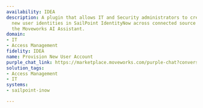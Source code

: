 ```yaml
---
availability: IDEA
description: A plugin that allows IT and Security administrators to create and provision
  new user identities in SailPoint IdentityNow across connected source systems through
  the Moveworks AI Assistant.
domain:
- IT
- Access Management
fidelity: IDEA
name: Provision New User Account
purple_chat_link: https://marketplace.moveworks.com/purple-chat?conversation=%7B%22messages%22%3A%5B%7B%22role%22%3A%22user%22%2C%22parts%22%3A%5B%7B%22richText%22%3A%22I+want+to+create+an+account+for+a+new+user+in+Sailpoint+iNow%22%7D%5D%7D%2C%7B%22role%22%3A%22assistant%22%2C%22parts%22%3A%5B%7B%22reasoningSteps%22%3A%5B%7B%22status%22%3A%22success%22%2C%22richText%22%3A%22Recognized+intent+to+provision+a+new+user+account.%22%7D%5D%7D%2C%7B%22richText%22%3A%22%3Cp+xmlns%3D%5C%22http%3A%2F%2Fwww.w3.org%2F1999%2Fxhtml%5C%22%3EGot+it.+Let%E2%80%99s+start+creating+a+new+user.%3C%2Fp%3E%3Cp+xmlns%3D%5C%22http%3A%2F%2Fwww.w3.org%2F1999%2Fxhtml%5C%22%3EI%E2%80%99ll+need+a+few+details+first.+Please+provide%3A%3C%2Fp%3E%3Col+xmlns%3D%5C%22http%3A%2F%2Fwww.w3.org%2F1999%2Fxhtml%5C%22%3E%3Cli%3EFull+name%3C%2Fli%3E%3Cli%3EEmail+address%3C%2Fli%3E%3Cli%3EDepartment%3C%2Fli%3E%3Cli%3EJob+title%3C%2Fli%3E%3Cli%3EEmployment+type+%28Employee+%2F+Contractor%29%3C%2Fli%3E%3Cli%3EManager+name+or+ID%3C%2Fli%3E%3C%2Fol%3E%3Cp+xmlns%3D%5C%22http%3A%2F%2Fwww.w3.org%2F1999%2Fxhtml%5C%22%3EWould+you+like+to+enter+these+manually+or+pull+them+from+HRIS+%28like+%3Cb%3EWorkday%3C%2Fb%3E+or+%3Cb%3EBambooHR%3C%2Fb%3E%29%3F%3C%2Fp%3E%22%7D%5D%7D%2C%7B%22role%22%3A%22user%22%2C%22parts%22%3A%5B%7B%22richText%22%3A%22Let%E2%80%99s+enter+them+manually.+Nina+Kapoor%2C+nina.kapoor%40company.com%2C+Finance%2C+Financial+Analyst%2C+Employee%2C+David+Chen%22%7D%5D%7D%2C%7B%22role%22%3A%22assistant%22%2C%22parts%22%3A%5B%7B%22reasoningSteps%22%3A%5B%7B%22status%22%3A%22success%22%2C%22richText%22%3A%22Extracted+user+details+from+manual+input.%22%7D%2C%7B%22status%22%3A%22success%22%2C%22richText%22%3A%22Searching+for+departments+matching+%27Finance%27.%22%7D%5D%7D%2C%7B%22richText%22%3A%22%3Cp%3EI+found+a+few+departments+containing+%27Finance%27.+Which+one+should+I+assign+Nina+Kapoor+to%3F%3C%2Fp%3E%3Col%3E%3Cli%3E%3Cp%3ECorporate+Finance%3C%2Fp%3E%3C%2Fli%3E%3Cli%3E%3Cp%3EFinancial+Planning+%26amp%3B+Analysis%3C%2Fp%3E%3C%2Fli%3E%3Cli%3E%3Cp%3EFinance+-+Risk+Management%3C%2Fp%3E%3C%2Fli%3E%3C%2Fol%3E%22%7D%5D%7D%2C%7B%22role%22%3A%22user%22%2C%22parts%22%3A%5B%7B%22richText%22%3A%22Corporate+Finance%22%7D%5D%7D%2C%7B%22role%22%3A%22assistant%22%2C%22parts%22%3A%5B%7B%22reasoningSteps%22%3A%5B%7B%22status%22%3A%22success%22%2C%22richText%22%3A%22Department+updated+to+%27Corporate+Finance%27.%22%7D%5D%7D%2C%7B%22richText%22%3A%22%3Cp+xmlns%3D%5C%22http%3A%2F%2Fwww.w3.org%2F1999%2Fxhtml%5C%22%3EGot+it.%3C%2Fp%3E%3Cp+xmlns%3D%5C%22http%3A%2F%2Fwww.w3.org%2F1999%2Fxhtml%5C%22%3EHere%E2%80%99s+what+I%E2%80%99ve+captured%3A%3C%2Fp%3E%3Cul+xmlns%3D%5C%22http%3A%2F%2Fwww.w3.org%2F1999%2Fxhtml%5C%22%3E%3Cli%3E%3Cb%3EFull+Name%3A%3C%2Fb%3E+Nina+Kapoor%3C%2Fli%3E%3Cli%3E%3Cb%3EEmail%3A%3C%2Fb%3E+%3Ca+href%3D%5C%22mailto%3Anina.kapoor%40company.com%5C%22%3Enina.kapoor%40company.com%3C%2Fa%3E%3C%2Fli%3E%3Cli%3E%3Cb%3EDepartment%3A%3C%2Fb%3E+Corporate+Finance%3C%2Fli%3E%3Cli%3E%3Cb%3ETitle%3A%3C%2Fb%3E+Financial+Analyst%3C%2Fli%3E%3Cli%3E%3Cb%3EType%3A%3C%2Fb%3E+Employee%3C%2Fli%3E%3Cli%3E%3Cb%3EManager%3A%3C%2Fb%3E+David+Chen%3C%2Fli%3E%3C%2Ful%3E%3Cp+xmlns%3D%5C%22http%3A%2F%2Fwww.w3.org%2F1999%2Fxhtml%5C%22%3EWould+you+like+to+assign+%3Cb%3Edefault+access%3C%2Fb%3E+based+on+department+and+role%2C+or+customize+access+manually%3F%3C%2Fp%3E%22%7D%5D%7D%2C%7B%22role%22%3A%22user%22%2C%22parts%22%3A%5B%7B%22richText%22%3A%22Use+default+access+for+Finance+employees.%22%7D%5D%7D%2C%7B%22role%22%3A%22assistant%22%2C%22parts%22%3A%5B%7B%22reasoningSteps%22%3A%5B%7B%22status%22%3A%22success%22%2C%22richText%22%3A%22Determined+default+access+for+the+%27Finance%27+department.%22%7D%5D%7D%2C%7B%22richText%22%3A%22%3Cp+xmlns%3D%5C%22http%3A%2F%2Fwww.w3.org%2F1999%2Fxhtml%5C%22%3EUnderstood.+Default+access+for+%3Cb%3EFinance+employees%3C%2Fb%3E+includes%3A%3C%2Fp%3E%3Cul+xmlns%3D%5C%22http%3A%2F%2Fwww.w3.org%2F1999%2Fxhtml%5C%22%3E%3Cli%3E%3Cb%3ESAP+Finance+User%3C%2Fb%3E+%28application+access%29%3C%2Fli%3E%3Cli%3E%3Cb%3ESharePoint+Finance+Folder%3C%2Fb%3E+%28read%2Fwrite%29%3C%2Fli%3E%3Cli%3E%3Cb%3ESlack+Finance+Channel%3C%2Fb%3E%3C%2Fli%3E%3Cli%3E%3Cb%3EOkta%3C%2Fb%3E+%E2%80%93+core+SSO+profile%3C%2Fli%3E%3Cli%3E%3Cb%3EEmail+%28Microsoft+365%29%3C%2Fb%3E%3C%2Fli%3E%3C%2Ful%3E%3Cp+xmlns%3D%5C%22http%3A%2F%2Fwww.w3.org%2F1999%2Fxhtml%5C%22%3EWould+you+like+to+add+any+extra+entitlements+%28for+example%2C+Finance+Analytics+Tool+or+Power+BI%29%3F%3C%2Fp%3E%22%7D%5D%7D%2C%7B%22role%22%3A%22user%22%2C%22parts%22%3A%5B%7B%22richText%22%3A%22Yes%2C+add+Power+BI+access.%22%7D%5D%7D%2C%7B%22role%22%3A%22assistant%22%2C%22parts%22%3A%5B%7B%22reasoningSteps%22%3A%5B%7B%22status%22%3A%22success%22%2C%22richText%22%3A%22Added+%27Power+BI+-+Analyst+Role%27+to+entitlements.%22%7D%5D%7D%2C%7B%22richText%22%3A%22%3Cp+xmlns%3D%5C%22http%3A%2F%2Fwww.w3.org%2F1999%2Fxhtml%5C%22%3EAdded+%3Cb%3EPower+BI+%E2%80%93+Analyst+Role%3C%2Fb%3E.%3C%2Fp%3E%3Cp+xmlns%3D%5C%22http%3A%2F%2Fwww.w3.org%2F1999%2Fxhtml%5C%22%3ENow+summarizing+the+provisioning+request%3A%3C%2Fp%3E%3Cp+xmlns%3D%5C%22http%3A%2F%2Fwww.w3.org%2F1999%2Fxhtml%5C%22%3E%3Cb%3EName%3A%3C%2Fb%3E+Nina+Kapoor%3C%2Fp%3E%3Cp+xmlns%3D%5C%22http%3A%2F%2Fwww.w3.org%2F1999%2Fxhtml%5C%22%3E%3Cb%3EEmail%3A%3C%2Fb%3E+%3Ca+href%3D%5C%22mailto%3Anina.kapoor%40company.com%5C%22%3Enina.kapoor%40company.com%3C%2Fa%3E%3C%2Fp%3E%3Cp+xmlns%3D%5C%22http%3A%2F%2Fwww.w3.org%2F1999%2Fxhtml%5C%22%3E%3Cb%3EDepartment%3A%3C%2Fb%3E+Corporate+Finance%3C%2Fp%3E%3Cp+xmlns%3D%5C%22http%3A%2F%2Fwww.w3.org%2F1999%2Fxhtml%5C%22%3E%3Cb%3ETitle%3A%3C%2Fb%3E+Financial+Analyst%3C%2Fp%3E%3Cp+xmlns%3D%5C%22http%3A%2F%2Fwww.w3.org%2F1999%2Fxhtml%5C%22%3E%3Cb%3EManager%3A%3C%2Fb%3E+David+Chen%3C%2Fp%3E%3Cp+xmlns%3D%5C%22http%3A%2F%2Fwww.w3.org%2F1999%2Fxhtml%5C%22%3E%3Cb%3EAccess%3A%3C%2Fb%3E+Default+Finance+%2B+Power+BI%3C%2Fp%3E%3Cp+xmlns%3D%5C%22http%3A%2F%2Fwww.w3.org%2F1999%2Fxhtml%5C%22%3EConfirm+to+proceed%3F%3C%2Fp%3E%22%7D%2C%7B%22buttons%22%3A%5B%7B%22buttonText%22%3A%22Submit%22%2C%22style%22%3A%22filled%22%7D%2C%7B%22buttonText%22%3A%22Edit+Details%22%2C%22style%22%3A%22outlined%22%7D%2C%7B%22buttonText%22%3A%22Cancel%22%2C%22style%22%3A%22outlined%22%7D%5D%7D%5D%7D%2C%7B%22role%22%3A%22user%22%2C%22parts%22%3A%5B%7B%22richText%22%3A%22Yes%2C+proceed.%22%7D%5D%7D%2C%7B%22role%22%3A%22assistant%22%2C%22parts%22%3A%5B%7B%22reasoningSteps%22%3A%5B%7B%22status%22%3A%22success%22%2C%22richText%22%3A%22Initiating+user+account+provisioning+in+Sailpoint+iNow.%22%7D%5D%7D%2C%7B%22richText%22%3A%22%3Cp+xmlns%3D%5C%22http%3A%2F%2Fwww.w3.org%2F1999%2Fxhtml%5C%22%3EProvisioning+request+created+successfully+%28Request+ID%3A+%3Cb%3EPRV-10942%3C%2Fb%3E%29.%3C%2Fp%3E%3Cp+xmlns%3D%5C%22http%3A%2F%2Fwww.w3.org%2F1999%2Fxhtml%5C%22%3ESystem%3A+Sailpoint+iNow%3C%2Fp%3E%22%7D%2C%7B%22citations%22%3A%5B%7B%22connectorName%22%3A%22sailpoint-inow%22%2C%22citationTitle%22%3A%22PRV-10942%22%7D%5D%7D%5D%7D%5D%7D
solution_tags:
- Access Management
- IT
systems:
- sailpoint-inow

---
```

